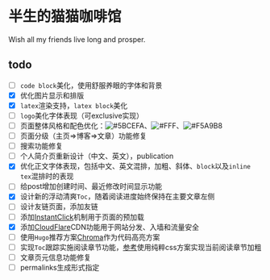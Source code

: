 # 半生的猫猫咖啡馆

Wish all my friends live long and prosper.

## todo

- [ ] `code block`美化，使用舒服养眼的字体和背景
- [x] 优化图片显示和排版
- [x] `latex`渲染支持，`latex block`美化
- [ ] `logo`美化字体表现（可exclusive实现）
- [ ] 页面整体风格和配色优化：![#5BCEFA](https://placehold.co/15x15/5BCEFA/5BCEFA.png)、![#FFF](https://placehold.co/15x15/FFF/FFF.png)、![#F5A9B8](https://placehold.co/15x15/F5A9B8/F5A9B8.png)
- [ ] 页面分级（主页=>博客=>文章）功能修复
- [ ] 搜索功能修复
- [ ] 个人简介页重新设计（中文、英文），publication
- [x] 优化正文字体表现，包括中文、英文混排，加粗、斜体、`block`以及`inline tex`混排时的表现
- [ ] 给post增加创建时间、最近修改时间显示功能
- [x] 设计新的浮动清爽`Toc`，随着阅读进度始终保持在主要文章左侧
- [ ] 设计友链页面，添加友链
- [ ] 添加[InstantClick](http://instantclick.io/)机制用于页面的预加载
- [x] 添加[CloudFlare](https://www.cloudflare.com/)CDN功能用于网站分发、入墙和流量安全
- [ ] 使用`Hugo`推荐方案[Chroma](https://gohugo.io/content-management/syntax-highlighting)作为代码高亮方案
- [ ] 实现`Toc`跟踪实施阅读章节功能，[参考](https://www.bram.us/2020/01/10/smooth-scrolling-sticky-scrollspy-navigation/)使用纯粹css方案实现当前阅读章节加粗
- [ ] 文章页元信息功能修复
- [ ] permalinks生成形式指定
